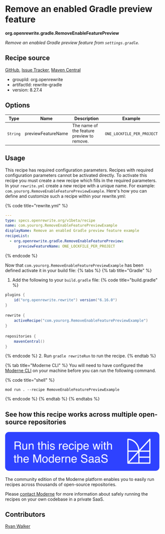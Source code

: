 # Remove an enabled Gradle preview feature

**org.openrewrite.gradle.RemoveEnableFeaturePreview**

_Remove an enabled Gradle preview feature from `settings.gradle`._

## Recipe source

[GitHub](https://github.com/openrewrite/rewrite/blob/main/rewrite-gradle/src/main/java/org/openrewrite/gradle/RemoveEnableFeaturePreview.java), [Issue Tracker](https://github.com/openrewrite/rewrite/issues), [Maven Central](https://central.sonatype.com/artifact/org.openrewrite/rewrite-gradle/8.27.4/jar)

* groupId: org.openrewrite
* artifactId: rewrite-gradle
* version: 8.27.4

## Options

| Type | Name | Description | Example |
| -- | -- | -- | -- |
| `String` | previewFeatureName | The name of the feature preview to remove. | `ONE_LOCKFILE_PER_PROJECT` |


## Usage

This recipe has required configuration parameters. Recipes with required configuration parameters cannot be activated directly. To activate this recipe you must create a new recipe which fills in the required parameters. In your `rewrite.yml` create a new recipe with a unique name. For example: `com.yourorg.RemoveEnableFeaturePreviewExample`.
Here's how you can define and customize such a recipe within your rewrite.yml:

{% code title="rewrite.yml" %}
```yaml
---
type: specs.openrewrite.org/v1beta/recipe
name: com.yourorg.RemoveEnableFeaturePreviewExample
displayName: Remove an enabled Gradle preview feature example
recipeList:
  - org.openrewrite.gradle.RemoveEnableFeaturePreview:
      previewFeatureName: ONE_LOCKFILE_PER_PROJECT
```
{% endcode %}

Now that `com.yourorg.RemoveEnableFeaturePreviewExample` has been defined activate it in your build file:
{% tabs %}
{% tab title="Gradle" %}
1. Add the following to your `build.gradle` file:
{% code title="build.gradle" %}
```groovy
plugins {
    id("org.openrewrite.rewrite") version("6.16.0")
}

rewrite {
    activeRecipe("com.yourorg.RemoveEnableFeaturePreviewExample")
}

repositories {
    mavenCentral()
}
```
{% endcode %}
2. Run `gradle rewriteRun` to run the recipe.
{% endtab %}

{% tab title="Moderne CLI" %}
You will need to have configured the [Moderne CLI](https://docs.moderne.io/moderne-cli/cli-intro) on your machine before you can run the following command.

{% code title="shell" %}
```shell
mod run . --recipe RemoveEnableFeaturePreviewExample
```
{% endcode %}
{% endtab %}
{% endtabs %}

## See how this recipe works across multiple open-source repositories

[![Moderne Link Image](/.gitbook/assets/ModerneRecipeButton.png)](https://app.moderne.io/recipes/org.openrewrite.gradle.RemoveEnableFeaturePreview)

The community edition of the Moderne platform enables you to easily run recipes across thousands of open-source repositories.

Please [contact Moderne](https://moderne.io/product) for more information about safely running the recipes on your own codebase in a private SaaS.

## Contributors
[Ryan Walker](mailto:ryanwalker7@gmail.com)

